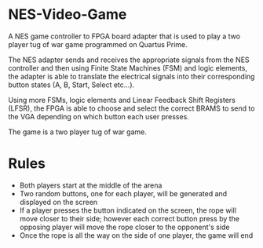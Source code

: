 # NES-Video-Game
A NES game controller to FPGA board adapter that is used to play a two player tug of war game programmed on Quartus Prime.

The NES adapter sends and receives the appropriate signals from the NES controller and then using Finite State Machines (FSM) and logic elements, the adapter is able to translate the electrical signals into their corresponding button states (A, B, Start, Select etc...). 

Using more FSMs, logic elements and Linear Feedback Shift Registers (LFSR), the FPGA is able to choose and select the correct BRAMS to send to the VGA depending on which button each user presses. 

The game is a two player tug of war game.
# Rules 
- Both players start at the middle of the arena 
- Two random buttons, one for each player, will be generated and displayed on the screen
- If a player presses the button indicated on the screen, the rope will move closer to their side; however each correct button press by the opposing player will move the rope closer to the opponent's side 
- Once the rope is all the way on the side of one player, the game will end  
